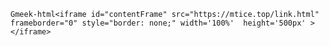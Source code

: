 `Gmeek-html<iframe id="contentFrame" src="https://mtice.top/link.html" frameborder="0" style="border: none;" width='100%'  height='500px' ></iframe>`